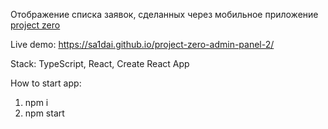 Отображение списка заявок, сделанных через мобильное приложение [project zero](https://github.com/sa1dai/project-zero)

Live demo: https://sa1dai.github.io/project-zero-admin-panel-2/

Stack: TypeScript, React, Create React App

How to start app:
1. npm i
2. npm start
